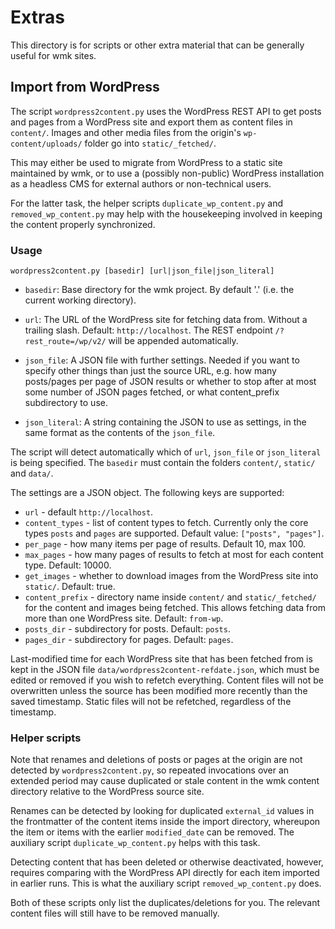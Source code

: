 # Extras

This directory is for scripts or other extra material that can be generally
useful for wmk sites.

## Import from WordPress

The script `wordpress2content.py` uses the WordPress REST API to get posts and
pages from a WordPress site and export them as content files in `content/`.
Images and other media files from the origin's `wp-content/uploads/` folder go
into `static/_fetched/`.

This may either be used to migrate from WordPress to a static site maintained
by wmk, or to use a (possibly non-public) WordPress installation as a headless
CMS for external authors or non-technical users.

For the latter task, the helper scripts `duplicate_wp_content.py` and
`removed_wp_content.py` may help with the housekeeping involved in keeping the
content properly synchronized.

### Usage

```
wordpress2content.py [basedir] [url|json_file|json_literal]
```

- `basedir`: Base directory for the wmk project. By default '.' (i.e. the
  current working directory).
  
- `url`: The URL of the WordPress site for fetching data from.  Without a
  trailing slash. Default: `http://localhost`. The REST endpoint
  `/?rest_route=/wp/v2/` will be appended automatically.

- `json_file`: A JSON file with further settings. Needed if you want to
  specify other things than just the source URL, e.g. how many posts/pages
  per page of JSON results or whether to stop after at most some number of
  JSON pages fetched, or what content_prefix subdirectory to use.

- `json_literal`: A string containing the JSON to use as settings, in the
  same format as the contents of the `json_file`.

The script will detect automatically which of `url`, `json_file` or
`json_literal` is being specified. The `basedir` must contain the folders
`content/`, `static/` and `data/`.

The settings are a JSON object. The following keys are supported:

- `url` - default `http://localhost`.
- `content_types` - list of content types to fetch. Currently only the core
  types `posts` and `pages` are supported. Default value: `["posts", "pages"]`.
- `per_page` - how many items per page of results. Default 10, max 100.
- `max_pages` - how many pages of results to fetch at most for each content
  type. Default: 10000.
- `get_images` - whether to download images from the WordPress site into
  `static/`. Default: true.
- `content_prefix` - directory name inside `content/` and `static/_fetched/` for
  the content and images being fetched. This allows fetching data from more than
  one WordPress site. Default: `from-wp`.
- `posts_dir` - subdirectory for posts. Default: `posts`.
- `pages_dir` - subdirectory for pages. Default: `pages`.

Last-modified time for each WordPress site that has been fetched from is kept in
the JSON file `data/wordpress2content-refdate.json`, which must be edited or
removed if you wish to refetch everything. Content files will not be overwritten
unless the source has been modified more recently than the saved timestamp.
Static files will not be refetched, regardless of the timestamp.

### Helper scripts

Note that renames and deletions of posts or pages at the origin are not detected
by `wordpress2content.py`, so repeated invocations over an extended period may
cause duplicated or stale content in the wmk content directory relative to the
WordPress source site.

Renames can be detected by looking for duplicated `external_id` values in the
frontmatter of the content items inside the import directory, whereupon the item
or items with the earlier `modified_date` can be removed. The auxiliary script
`duplicate_wp_content.py` helps with this task.

Detecting content that has been deleted or otherwise deactivated, however,
requires comparing with the WordPress API directly for each item imported in
earlier runs. This is what the auxiliary script `removed_wp_content.py` does.

Both of these scripts only list the duplicates/deletions for you. The relevant
content files will still have to be removed manually.
